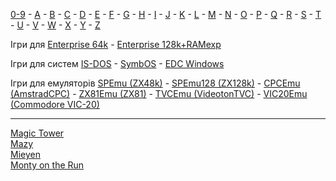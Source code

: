 [0-9](../0/games-0.md) - [A](../a/games-a.md) - [B](../b/games-b.md) - [C](../c/games-c.md) - [D](../d/games-d.md) - [E](../e/games-e.md) - [F](../f/games-f.md) - [G](../g/games-g.md) - [H](../h/games-h.md) - [I](../i/games-i.md) - [J](../j/games-j.md) - [K](../k/games-k.md) - [L](../l/games-l.md) - [M](../m/games-m.md) - [N](../n/games-n.md) - [O](../o/games-o.md) - [P](../p/games-p.md) - [Q](../q/games-q.md) - [R](../r/games-r.md) - [S](../s/games-s.md) - [T](../t/games-t.md) - [U](../u/games-u.md) - [V](../v/games-v.md) - [W](../w/games-w.md) - [X](../x/games-x.md) - [Y](../y/games-y.md) - [Z](../z/games-z.md)

Ігри для [Enterprise 64k](../games-ep64.md) - [Enterprise 128k+RAMexp](../games-epramexp.md)

Ігри для систем [IS-DOS](../games-is-dos.md) - [SymbOS](../games-symbos.md) - [EDC Windows](../games-edcw.md)

Ігри для емуляторів [SPEmu (ZX48k)](../zxemu/games-zx48.md) - [SPEmu128 (ZX128k)](../zxemu/games-zx128.md) - [CPCEmu (AmstradCPC)](../cpcemu/games-cpc.md) - [ZX81Emu (ZX81)](../zx81emu/games-zx81.md) - [TVCEmu (VideotonTVC)](../tvcemu/games-tvc.md) - [VIC20Emu (Commodore VIC-20)](../vic20emu/games-vic20.md)

----------

[Magic Tower](sg-magictower.md)  
[Mazy](sg-mazy.md)  
[Mieyen](sg-mieyen.md)  
[Monty on the Run](sg-montyontherun.md)  